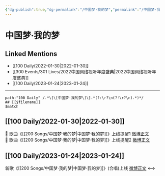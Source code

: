 ```yaml
---
{"dg-publish":true,"dg-permalink":"/中国梦·我的梦","permalink":"/中国梦·我的梦/","created":"2022-12-22T16:11:35.000+08:00","updated":"2023-04-10T15:31:03.000+08:00"}
---
```


# 中国梦·我的梦

## Linked Mentions
- [[100 Daily/2022-01-30\|2022-01-30]]
- [[300 Events/301 Lives/2022中国网络视听年度盛典\|2022中国网络视听年度盛典]]
- [[100 Daily/2023-01-24\|2023-01-24]]


---

```expander
path:"100 Daily" /.*\[\[中国梦·我的梦\]\].*(?:\r?\n(?!\r?\n).*)*/
## [[$filename]]
$match
```
## [[100 Daily/2022-01-30\|2022-01-30]]
💫 歌曲《[[200 Songs/中国梦·我的梦\|中国梦·我的梦]]》上线提醒1 [微博正文](https://m.weibo.cn/6466290670/4731363577824135)  
💫 歌曲《[[200 Songs/中国梦·我的梦\|中国梦·我的梦]]》上线提醒2 [微博正文](https://m.weibo.cn/6466290670/4731351662593924)
## [[100 Daily/2023-01-24\|2023-01-24]]
新歌《[[200 Songs/中国梦·我的梦\|中国梦·我的梦]]》(合唱)上线
[微博正文](https://m.weibo.cn/6466290670/4861428709989205)
<-->
